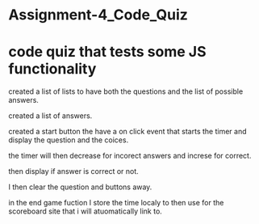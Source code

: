 # Assignment-4_Code_Quiz
code quiz that tests some JS functionality
===

created a list of lists to have both the questions and the list of possible answers.

created a list of answers.

created a start button the have a on click event that starts the timer and display the question and the coices.

the timer will then decrease for incorect answers and increse for correct.

then display if answer is correct or not.

I then clear the question and buttons away.

in the end game fuction I store the time localy to then use for the scoreboard site that i will atuomatically link to.

